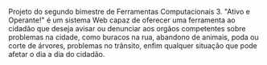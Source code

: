 Projeto do segundo bimestre de Ferramentas Computacionais 3.
"Ativo e Operante!"  é um sistema Web capaz de oferecer uma ferramenta ao cidadão que deseja avisar ou denunciar aos orgãos competentes sobre problemas na cidade, como buracos na rua, abandono de animais, poda ou corte de árvores, problemas no trânsito, enfim qualquer situação  que pode afetar o dia a dia do cidadão.
